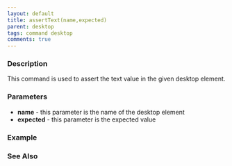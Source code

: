 ```yaml
---
layout: default
title: assertText(name,expected)
parent: desktop
tags: command desktop
comments: true
---
```


### Description

This command is used to assert the text value in the given desktop element.

### Parameters

- **name** - this parameter is the name of the desktop element
- **expected** - this parameter is the expected value

### Example


### See Also